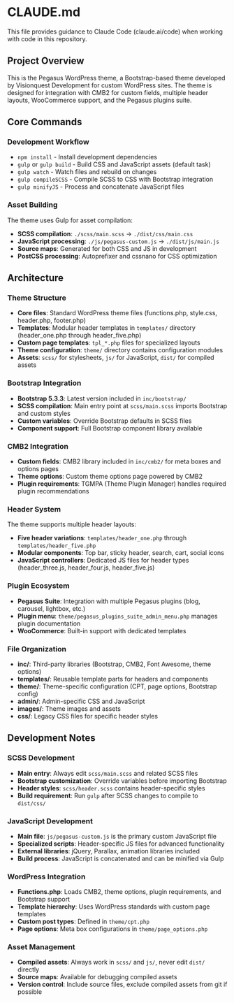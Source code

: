 # CLAUDE.md

This file provides guidance to Claude Code (claude.ai/code) when working with code in this repository.

## Project Overview

This is the Pegasus WordPress theme, a Bootstrap-based theme developed by Visionquest Development for custom WordPress sites. The theme is designed for integration with CMB2 for custom fields, multiple header layouts, WooCommerce support, and the Pegasus plugins suite.

## Core Commands

### Development Workflow
- `npm install` - Install development dependencies
- `gulp` or `gulp build` - Build CSS and JavaScript assets (default task)
- `gulp watch` - Watch files and rebuild on changes
- `gulp compileSCSS` - Compile SCSS to CSS with Bootstrap integration
- `gulp minifyJS` - Process and concatenate JavaScript files

### Asset Building
The theme uses Gulp for asset compilation:
- **SCSS compilation**: `./scss/main.scss` → `./dist/css/main.css`
- **JavaScript processing**: `./js/pegasus-custom.js` → `./dist/js/main.js`
- **Source maps**: Generated for both CSS and JS in development
- **PostCSS processing**: Autoprefixer and cssnano for CSS optimization

## Architecture

### Theme Structure
- **Core files**: Standard WordPress theme files (functions.php, style.css, header.php, footer.php)
- **Templates**: Modular header templates in `templates/` directory (header_one.php through header_five.php)
- **Custom page templates**: `tpl_*.php` files for specialized layouts
- **Theme configuration**: `theme/` directory contains configuration modules
- **Assets**: `scss/` for stylesheets, `js/` for JavaScript, `dist/` for compiled assets

### Bootstrap Integration
- **Bootstrap 5.3.3**: Latest version included in `inc/bootstrap/`
- **SCSS compilation**: Main entry point at `scss/main.scss` imports Bootstrap and custom styles
- **Custom variables**: Override Bootstrap defaults in SCSS files
- **Component support**: Full Bootstrap component library available

### CMB2 Integration
- **Custom fields**: CMB2 library included in `inc/cmb2/` for meta boxes and options pages
- **Theme options**: Custom theme options page powered by CMB2
- **Plugin requirements**: TGMPA (Theme Plugin Manager) handles required plugin recommendations

### Header System
The theme supports multiple header layouts:
- **Five header variations**: `templates/header_one.php` through `templates/header_five.php`
- **Modular components**: Top bar, sticky header, search, cart, social icons
- **JavaScript controllers**: Dedicated JS files for header types (header_three.js, header_four.js, header_five.js)

### Plugin Ecosystem
- **Pegasus Suite**: Integration with multiple Pegasus plugins (blog, carousel, lightbox, etc.)
- **Plugin menu**: `theme/pegasus_plugins_suite_admin_menu.php` manages plugin documentation
- **WooCommerce**: Built-in support with dedicated templates

### File Organization
- **inc/**: Third-party libraries (Bootstrap, CMB2, Font Awesome, theme options)
- **templates/**: Reusable template parts for headers and components
- **theme/**: Theme-specific configuration (CPT, page options, Bootstrap config)
- **admin/**: Admin-specific CSS and JavaScript
- **images/**: Theme images and assets
- **css/**: Legacy CSS files for specific header styles

## Development Notes

### SCSS Development
- **Main entry**: Always edit `scss/main.scss` and related SCSS files
- **Bootstrap customization**: Override variables before importing Bootstrap
- **Header styles**: `scss/header.scss` contains header-specific styles
- **Build requirement**: Run `gulp` after SCSS changes to compile to `dist/css/`

### JavaScript Development
- **Main file**: `js/pegasus-custom.js` is the primary custom JavaScript file
- **Specialized scripts**: Header-specific JS files for advanced functionality
- **External libraries**: jQuery, Parallax, animation libraries included
- **Build process**: JavaScript is concatenated and can be minified via Gulp

### WordPress Integration
- **Functions.php**: Loads CMB2, theme options, plugin requirements, and Bootstrap support
- **Template hierarchy**: Uses WordPress standards with custom page templates
- **Custom post types**: Defined in `theme/cpt.php`
- **Page options**: Meta box configurations in `theme/page_options.php`

### Asset Management
- **Compiled assets**: Always work in `scss/` and `js/`, never edit `dist/` directly
- **Source maps**: Available for debugging compiled assets
- **Version control**: Include source files, exclude compiled assets from git if possible
